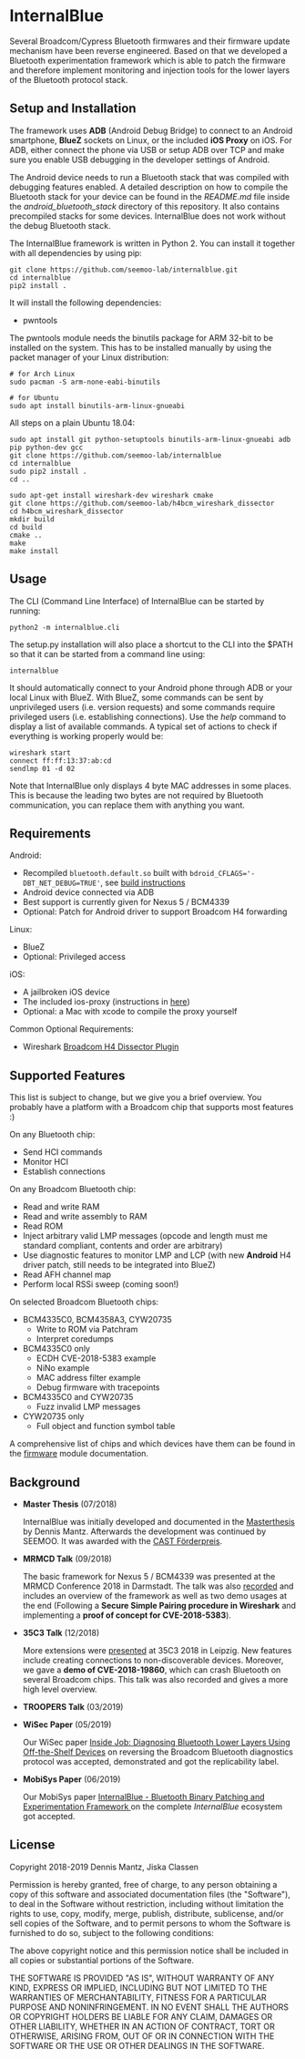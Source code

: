 InternalBlue
============

Several Broadcom/Cypress Bluetooth firmwares and their firmware
update mechanism have been reverse engineered. Based on that we developed a
Bluetooth experimentation framework which is able to patch the firmware and
therefore implement monitoring and injection tools for the lower layers of
the Bluetooth protocol stack.


Setup and Installation
----------------------

The framework uses __ADB__ (Android Debug Bridge) to connect to an Android
smartphone, __BlueZ__ sockets on Linux, or the included __iOS Proxy__ on iOS.
For ADB, either connect the phone via USB or setup ADB over TCP and make sure you
enable USB debugging in the developer settings of Android.

The Android device needs to run a Bluetooth stack that was compiled with
debugging features enabled. A detailed description on how to compile the
Bluetooth stack for your device can be found in the *README.md* file inside the
*android_bluetooth_stack* directory of this repository. It also contains
precompiled stacks for some devices. InternalBlue does not work without the
debug Bluetooth stack.

The InternalBlue framework is written in Python 2. You can install it together
with all dependencies by using pip:

    git clone https://github.com/seemoo-lab/internalblue.git
    cd internalblue
    pip2 install .

It will install the following dependencies:
* pwntools

The pwntools module needs the binutils package for ARM 32-bit to be installed
on the system. This has to be installed manually by using the packet manager
of your Linux distribution:

    # for Arch Linux
    sudo pacman -S arm-none-eabi-binutils

    # for Ubuntu
    sudo apt install binutils-arm-linux-gnueabi
    
All steps on a plain Ubuntu 18.04:

    sudo apt install git python-setuptools binutils-arm-linux-gnueabi adb pip python-dev gcc
    git clone https://github.com/seemoo-lab/internalblue
    cd internalblue
    sudo pip2 install .
    cd ..
    
    sudo apt-get install wireshark-dev wireshark cmake
    git clone https://github.com/seemoo-lab/h4bcm_wireshark_dissector
    cd h4bcm_wireshark_dissector
    mkdir build
    cd build
    cmake ..
    make
    make install



Usage
-----

The CLI (Command Line Interface) of InternalBlue can be started by running:

    python2 -m internalblue.cli

The setup.py installation will also place a shortcut to the CLI into the $PATH
so that it can be started from a command line using:

    internalblue

It should automatically connect to your Android phone through ADB or your local Linux
with BlueZ. With BlueZ, some commands can be sent by unprivileged users (i.e. version
requests) and some commands require privileged users (i.e. establishing connections).
Use the *help* command to display a list of available commands. A typical set of
actions to check if everything is working properly would be:

    wireshark start
    connect ff:ff:13:37:ab:cd
    sendlmp 01 -d 02

Note that InternalBlue only displays 4 byte MAC addresses in some places. This is
because the leading two bytes are not required by Bluetooth communication, you
can replace them with anything you want.


Requirements
------------

Android:
* Recompiled `bluetooth.default.so` built with `bdroid_CFLAGS='-DBT_NET_DEBUG=TRUE'`, see [build instructions](android_bluetooth_stack/README.md)
* Android device connected via ADB
* Best support is currently given for Nexus 5 / BCM4339
* Optional: Patch for Android driver to support Broadcom H4 forwarding

Linux:
* BlueZ
* Optional: Privileged access

iOS:
* A jailbroken iOS device
* The included ios-proxy (instructions in [here](ios-proxy/README.md))
* Optional: a Mac with xcode to compile the proxy yourself

Common Optional Requirements:
* Wireshark [Broadcom H4 Dissector Plugin](https://github.com/seemoo-lab/h4bcm_wireshark_dissector)


Supported Features
------------------

This list is subject to change, but we give you a brief overview. You probably have a platform with a Broadcom chip that supports most features :)

On any Bluetooth chip:
* Send HCI commands
* Monitor HCI
* Establish connections

On any Broadcom Bluetooth chip:
* Read and write RAM
* Read and write assembly to RAM
* Read ROM
* Inject arbitrary valid LMP messages (opcode and length must me standard compliant, contents and order are arbitrary)
* Use diagnostic features to monitor LMP and LCP (with new **Android** H4 driver patch, still needs to be integrated into BlueZ)
* Read AFH channel map
* Perform local RSSi sweep (coming soon!)

On selected Broadcom Bluetooth chips:
* BCM4335C0, BCM4358A3, CYW20735
  * Write to ROM via Patchram
  * Interpret coredumps
* BCM4335C0 only
  * ECDH CVE-2018-5383 example
  * NiNo example
  * MAC address filter example
  * Debug firmware with tracepoints
* BCM4335C0 and CYW20735
  * Fuzz invalid LMP messages
* CYW20735 only
  * Full object and function symbol table

A comprehensive list of chips and which devices have them can be found in the [firmware](internalblue/fw/README.md) module documentation.


Background
----------

* **Master Thesis** (07/2018)
  
  InternalBlue was initially developed and documented in the
[Masterthesis](https://github.com/seemoo-lab/internalblue/raw/master/internalblue_thesis_dennis_mantz.pdf) by Dennis Mantz.
Afterwards the development was continued by SEEMOO. It was awarded with the [CAST Förderpreis](https://www.cysec.tu-darmstadt.de/cysec/start_news_details_136448.en.jsp).

* **MRMCD Talk** (09/2018)

  The basic framework for Nexus 5 / BCM4339 was presented at the MRMCD Conference
2018 in Darmstadt. The talk was also [recorded](https://media.ccc.de/v/2018-154-internalblue-a-deep-dive-into-bluetooth-controller-firmware) and includes an overview of the framework as well as
two demo usages at the end (Following a **Secure Simple Pairing procedure in
Wireshark** and implementing a **proof of concept for CVE-2018-5383**).


* **35C3 Talk** (12/2018)

  More extensions were [presented](https://media.ccc.de/v/35c3-9498-dissecting_broadcom_bluetooth) at 35C3 2018 in Leipzig. New features include 
creating connections to non-discoverable devices. Moreover, we gave a **demo of
CVE-2018-19860**, which can crash Bluetooth on several Broadcom chips. This talk
was also recorded and gives a more high level overview.

* **TROOPERS Talk** (03/2019)

* **WiSec Paper** (05/2019)

  Our WiSec paper [Inside Job: Diagnosing Bluetooth Lower Layers Using Off-the-Shelf Devices](https://arxiv.org/abs/1905.00634) on reversing the
  Broadcom Bluetooth diagnostics protocol was accepted, demonstrated and got the replicability label.

* **MobiSys Paper** (06/2019)

  Our MobiSys paper [InternalBlue - Bluetooth Binary Patching and Experimentation Framework
](https://arxiv.org/abs/1905.00631) on the complete *InternalBlue* ecosystem got accepted.




License
-------

Copyright 2018-2019 Dennis Mantz, Jiska Classen

Permission is hereby granted, free of charge, to any person obtaining a copy of
this software and associated documentation files (the "Software"), to deal in
the Software without restriction, including without limitation the rights to
use, copy, modify, merge, publish, distribute, sublicense, and/or sell copies
of the Software, and to permit persons to whom the Software is furnished to do
so, subject to the following conditions:

The above copyright notice and this permission notice shall be included in all
copies or substantial portions of the Software.

THE SOFTWARE IS PROVIDED "AS IS", WITHOUT WARRANTY OF ANY KIND, EXPRESS OR
IMPLIED, INCLUDING BUT NOT LIMITED TO THE WARRANTIES OF MERCHANTABILITY,
FITNESS FOR A PARTICULAR PURPOSE AND NONINFRINGEMENT. IN NO EVENT SHALL THE
AUTHORS OR COPYRIGHT HOLDERS BE LIABLE FOR ANY CLAIM, DAMAGES OR OTHER
LIABILITY, WHETHER IN AN ACTION OF CONTRACT, TORT OR OTHERWISE, ARISING FROM,
OUT OF OR IN CONNECTION WITH THE SOFTWARE OR THE USE OR OTHER DEALINGS IN THE
SOFTWARE.
